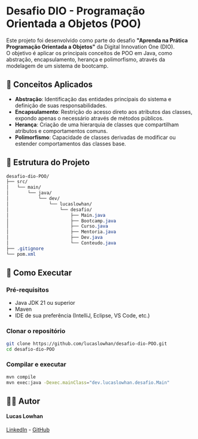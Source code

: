 # Desafio DIO - Programação Orientada a Objetos (POO)

Este projeto foi desenvolvido como parte do desafio **"Aprenda na Prática Programação Orientada a Objetos"** da Digital Innovation One (DIO).  
O objetivo é aplicar os principais conceitos de POO em Java, como abstração, encapsulamento, herança e polimorfismo, através da modelagem de um sistema de bootcamp.

## 🧠 Conceitos Aplicados

- **Abstração**: Identificação das entidades principais do sistema e definição de suas responsabilidades.
- **Encapsulamento**: Restrição do acesso direto aos atributos das classes, expondo apenas o necessário através de métodos públicos.
- **Herança**: Criação de uma hierarquia de classes que compartilham atributos e comportamentos comuns.
- **Polimorfismo**: Capacidade de classes derivadas de modificar ou estender comportamentos das classes base.

## 📁 Estrutura do Projeto
```css
desafio-dio-POO/
├── src/
│   └── main/
│       └── java/
│           └── dev/
│               └── lucaslowhan/
│                   └── desafio/
│                       ├── Main.java
│                       ├── Bootcamp.java
│                       ├── Curso.java
│                       ├── Mentoria.java
│                       ├── Dev.java
│                       └── Conteudo.java
├── .gitignore
└── pom.xml
```

## 🚀 Como Executar

### Pré-requisitos

- Java JDK 21 ou superior
- Maven
- IDE de sua preferência (IntelliJ, Eclipse, VS Code, etc.)

### Clonar o repositório

``` bash
git clone https://github.com/lucaslowhan/desafio-dio-POO.git
cd desafio-dio-POO
```
### Compilar e executar

``` bash
mvn compile
mvn exec:java -Dexec.mainClass="dev.lucaslowhan.desafio.Main"
```

## 👨‍💻 Autor
#### Lucas Lowhan
[LinkedIn](https://www.linkedin.com/in/lucaslowhan/) - [GitHub](https://github.com/lucaslowhan)